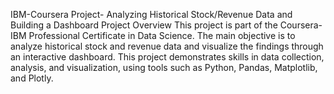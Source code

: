 IBM-Coursera Project- Analyzing Historical Stock/Revenue Data and Building a Dashboard
Project Overview
This project is part of the Coursera-IBM Professional Certificate in Data Science. 
The main objective is to analyze historical stock and revenue data and visualize the findings through an interactive dashboard. 
This project demonstrates skills in data collection, analysis, and visualization, using tools such as Python, Pandas, Matplotlib, and Plotly.
